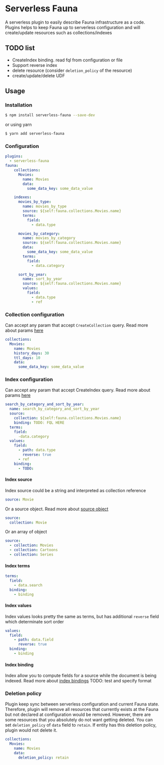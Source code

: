 # Serverless Fauna

A serverless plugin to easily describe Fauna infrastructure as a code. Plugins helps to keep Fauna up to serverless configuration and will create/update resources such as collections/indexes

## TODO list
- CreateIndex binding. read fql from configuration or file
- Support reverse index
- delete resource (consider `deletion_policy` of the resource)
- create/update/delete UDF

## Usage

### Installation

```bash
$ npm install serverless-fauna --save-dev
```
or using yarn
```bash
$ yarn add serverless-fauna
```

### Configuration

```yaml
plugins:
  - serverless-fauna
fauna:
    collections:
      Movies: 
        name: Movies
        data:
          some_data_key: some_data_value

    indexes:
      movies_by_type:
        name: movies_by_type
        source: ${self:fauna.collections.Movies.name}
        terms:
          field: 
            - data.type

      movies_by_category:
        name: movies_by_category
        source: ${self:fauna.collections.Movies.name}
        data:
          some_data_key: some_data_value
        terms:
          field: 
            - data.category

      sort_by_year:
        name: sort_by_year
        source: ${self:fauna.collections.Movies.name}
        values:
          field:
            - data.type
            - ref
```
### Collection configuration
Can accept any param that accept `CreateCollection` query.
Read more about params [here](https://docs.fauna.com/fauna/current/api/fql/functions/createcollection?lang=javascript#param_object)

```yaml
collections:
  Movies: 
    name: Movies
    history_days: 30
    ttl_days: 10
    data:
      some_data_key: some_data_value
```

### Index configuration
Can accept any param that accept CreateIndex query.
Read more about params [here](https://docs.fauna.com/fauna/current/api/fql/functions/createindex?lang=javascript#param_object)

```yaml
search_by_category_and_sort_by_year:
  name: search_by_category_and_sort_by_year
  source: 
    collection: ${self:fauna.collections.Movies.name}
    binding: TODO: FQL HERE
  terms:
    field:
      -data.category
  values:
    field:
      - path: data.type
        reverse: true
      - ref
    binding:
      - TODO:
```

#### Index source
Index source could be a string and interpreted as collection reference
```yaml
source: Movie
```
Or a source object. Read more about [source object](https://docs.fauna.com/fauna/current/api/fql/indexes?lang=javascript#source)
```yaml
source:
  collection: Movie
```
Or an array of object
```yaml
source:
  - collection: Movies
  - collection: Cartoons
  - collection: Series
```

#### Index terms
```yaml
terms:
  field:
    - data.search
  binding:
    - binding
```

#### Index values
Index values looks pretty the same as terms, but has additional `reverse` field which determinate sort order
```yaml
values:
  field:
    - path: data.field
      reverse: true
  binding:
    - binding
```

#### Index binding
Index allow you to compute fields for a source while the document is being indexed.
Read more about [index bindings](https://docs.fauna.com/fauna/current/tutorials/indexes/bindings)
TODO: test and specify format



### Deletion policy
Plugin keep sync between serverless configuration and current Fauna state. Therefore, plugin will remove all resources that currently exists at the Fauna but not declared at configuration would be removed. However, there are some resources that you absolutely do not want getting deleted.
You can set `deletion_policy` of `data` field to `retain`. If entity has this deletion policy, plugin would not delete it.

```yaml
collections:
  Movies: 
    name: Movies
    data: 
      deletion_policy: retain
```
